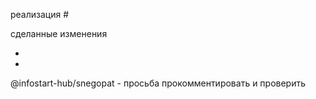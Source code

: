 реализация  #

сделанные изменения

-
-

@infostart-hub/snegopat - просьба прокомментировать и проверить
